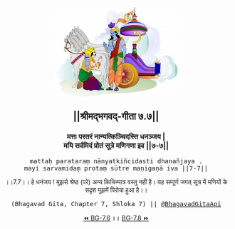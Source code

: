 <center><img src="../../asset/BG.png" alt="#API #bhagavadgitaapi #slok #nodejs #js #api #gitaapi #krishna #hinduism #vedic #ISKCON #shreemadbhagavadgita #technology"/>
<h2>||श्रीमद्‍भगवद्‍-गीता ७.७||</h2>
<h3>मत्तः परतरं नान्यत्किञ्चिदस्ति धनञ्जय |<br/>मयि सर्वमिदं प्रोतं सूत्रे मणिगणा इव ||७-७||</h3>
<pre>mattaḥ parataraṃ nānyatkiñcidasti dhanañjaya .<br/>mayi sarvamidaṃ protaṃ sūtre maṇigaṇā iva ||7-7||</pre>
<p>।।7.7।। हे धनंजय ! मुझसे श्रेष्ठ (परे) अन्य किचिन्मात्र वस्तु नहीं है। यह सम्पूर्ण जगत् सूत्र में मणियों के सदृश मुझमें पिरोया हुआ है।।</p>
<pre>(Bhagavad Gita, Chapter 7, Shloka 7) || <a href="https://twitter.com/bhagavadgitaapi">@BhagavadGitaApi</a></pre><a href="../../7/6">⏪  BG-7.6</a><b>        ।।        </b><a href="../../7/8">BG-7.8  ⏩</a></center>